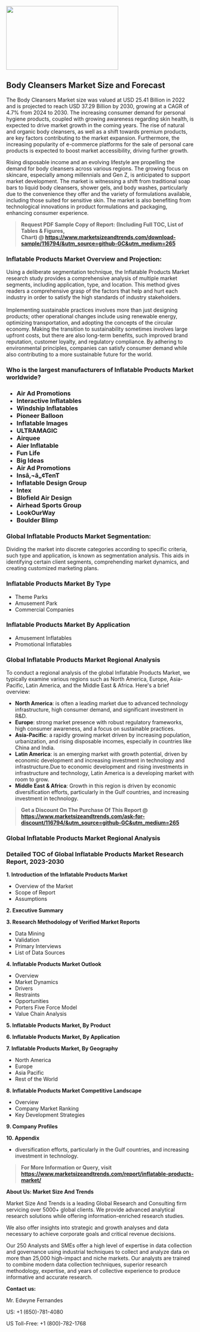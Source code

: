 <p><img class="alignnone size-medium wp-image-20088" src="https://ffe5etoiles.com/wp-content/uploads/2024/12/MST1-300x171.png" alt="" width="300" height="171" /></p><h2>Body Cleansers Market Size and Forecast</h2><p>The Body Cleansers Market size was valued at USD 25.41 Billion in 2022 and is projected to reach USD 37.29 Billion by 2030, growing at a CAGR of 4.7% from 2024 to 2030. The increasing consumer demand for personal hygiene products, coupled with growing awareness regarding skin health, is expected to drive market growth in the coming years. The rise of natural and organic body cleansers, as well as a shift towards premium products, are key factors contributing to the market expansion. Furthermore, the increasing popularity of e-commerce platforms for the sale of personal care products is expected to boost market accessibility, driving further growth.</p><p>Rising disposable income and an evolving lifestyle are propelling the demand for body cleansers across various regions. The growing focus on skincare, especially among millennials and Gen Z, is anticipated to support market development. The market is witnessing a shift from traditional soap bars to liquid body cleansers, shower gels, and body washes, particularly due to the convenience they offer and the variety of formulations available, including those suited for sensitive skin. The market is also benefiting from technological innovations in product formulations and packaging, enhancing consumer experience.</p></p><blockquote id="" class=""><strong>Request PDF Sample Copy of Report: (Including Full TOC, List of Tables &amp; Figures, Chart)&nbsp;@&nbsp;<strong><a href="https://www.marketsizeandtrends.com/download-sample/116794/&utm_source=github-GC&utm_medium=265" target="_blank">https://www.marketsizeandtrends.com/download-sample/116794/&utm_source=github-GC&utm_medium=265</a></strong></strong></blockquote><h3 id="" class="">Inflatable Products Market&nbsp;Overview and Projection:</h3><p id="" class="">Using a deliberate segmentation technique, the Inflatable Products Market research study provides a comprehensive analysis of multiple market segments, including application, type, and location. This method gives readers a comprehensive grasp of the factors that help and hurt each industry in order to satisfy the high standards of industry stakeholders. <br /> <br />Implementing sustainable practices involves more than just designing products; other operational changes include using renewable energy, optimizing transportation, and adopting the concepts of the circular economy. Making the transition to sustainability sometimes involves large upfront costs, but there are also long-term benefits, such improved brand reputation, customer loyalty, and regulatory compliance. By adhering to environmental principles, companies can satisfy consumer demand while also contributing to a more sustainable future for the world.</p><h3 id="" class="">Who is the largest manufacturers of&nbsp;Inflatable Products Market worldwide?</h3><h3 class=""><p><ul><li>Air Ad Promotions </li><li> Interactive Inflatables </li><li> Windship Inflatables </li><li> Pioneer Balloon </li><li> Inflatable Images </li><li> ULTRAMAGIC </li><li> Airquee </li><li> Aier Inflatable </li><li> Fun Life </li><li> Big Ideas </li><li> Air Ad Promotions </li><li> Insâ‚¬â„¢TenT </li><li> Inflatable Design Group </li><li> Intex </li><li> Blofield Air Design </li><li> Airhead Sports Group </li><li> LookOurWay </li><li> Boulder Blimp</li></ul></p></h3><h3 id="" class="">Global&nbsp;Inflatable Products Market Segmentation:</h3><p id="" class="">Dividing the market into discrete categories according to specific criteria, such type and application, is known as segmentation analysis. This aids in identifying certain client segments, comprehending market dynamics, and creating customized marketing plans.</p><h3 id="" class="">Inflatable Products Market&nbsp;By Type</h3><p><p><ul><li>Theme Parks </li><li> Amusement Park </li><li> Commercial Companies</p></li></ul></p></p><h3 id="" class="">Inflatable Products Market&nbsp;By Application</h3><p class=""><p><ul><li>Amusement Inflatables </li><li> Promotional Inflatables</li></ul></p></p><h3 id="" class="">Global Inflatable Products Market Regional Analysis</h3><p id="" class="">To conduct a regional analysis of the global Inflatable Products Market, we typically examine various regions such as North America, Europe, Asia-Pacific, Latin America, and the Middle East &amp; Africa. Here's a brief overview:</p><ul><li><strong>North America</strong>: is often a leading market due to advanced technology infrastructure, high consumer demand, and significant investment in R&amp;D.</li><li><strong>Europe</strong>: strong market presence with robust regulatory frameworks, high consumer awareness, and a focus on sustainable practices.</li><li><strong>Asia-Pacific</strong>: a rapidly growing market driven by increasing population, urbanization, and rising disposable incomes, especially in countries like China and India.</li><li><strong>Latin America</strong>: is an emerging market with growth potential, driven by economic development and increasing investment in technology and infrastructure.Due to economic development and rising investments in infrastructure and technology, Latin America is a developing market with room to grow.</li><li><strong>Middle East &amp; Africa</strong>: Growth in this region is driven by economic diversification efforts, particularly in the Gulf countries, and increasing investment in technology.</li></ul><blockquote id="" class=""><strong>Get a Discount On The Purchase Of This Report @ <strong><a href="https://www.marketsizeandtrends.com/ask-for-discount/116794/&utm_source=github-GC&utm_medium=265" target="_blank">https://www.marketsizeandtrends.com/ask-for-discount/116794/&utm_source=github-GC&utm_medium=265</a></strong></strong></blockquote><h3 id="" class="">Global Inflatable Products Market Regional Analysis</h3><h3 id="" class="">Detailed TOC of Global Inflatable Products Market Research Report, 2023-2030</h3><p id="" class=""><strong>1. Introduction of the Inflatable Products Market</strong></p><ul><li>Overview of the Market</li><li>Scope of Report</li><li>Assumptions</li></ul><p id="" class=""><strong>2. Executive Summary</strong></p><p id="" class=""><strong>3. Research Methodology of Verified Market Reports</strong></p><ul><li>Data Mining</li><li>Validation</li><li>Primary Interviews</li><li>List of Data Sources</li></ul><p id="" class=""><strong>4. Inflatable Products Market Outlook</strong></p><ul><li>Overview</li><li>Market Dynamics</li><li>Drivers</li><li>Restraints</li><li>Opportunities</li><li>Porters Five Force Model</li><li>Value Chain Analysis</li></ul><p id="" class=""><strong>5. Inflatable Products Market, By Product</strong></p><p id="" class=""><strong>6. Inflatable Products Market, By Application</strong></p><p id="" class=""><strong>7. Inflatable Products Market, By Geography</strong></p><ul><li>North America</li><li>Europe</li><li>Asia Pacific</li><li>Rest of the World</li></ul><p id="" class=""><strong>8. Inflatable Products Market Competitive Landscape</strong></p><ul><li>Overview</li><li>Company Market Ranking</li><li>Key Development Strategies</li></ul><p id="" class=""><strong>9. Company Profiles</strong></p><p id="" class=""><strong>10. Appendix</strong></p><ul><li>diversification efforts, particularly in the Gulf countries, and increasing investment in technology.</li></ul><blockquote id="" class=""><strong>For More Information or Query, visit <strong><strong><a href="https://www.marketsizeandtrends.com/report/inflatable-products-market/" target="_blank">https://www.marketsizeandtrends.com/report/inflatable-products-market/</a></strong></strong></strong></blockquote><p id="" class=""><strong>About Us: Market Size And Trends</strong></p><p id="" class="">Market Size And Trends is a leading Global Research and Consulting firm servicing over 5000+ global clients. We provide advanced analytical research solutions while offering information-enriched research studies.</p><p id="" class="">We also offer insights into strategic and growth analyses and data necessary to achieve corporate goals and critical revenue decisions.</p><p id="" class="">Our 250 Analysts and SMEs offer a high level of expertise in data collection and governance using industrial techniques to collect and analyze data on more than 25,000 high-impact and niche markets. Our analysts are trained to combine modern data collection techniques, superior research methodology, expertise, and years of collective experience to produce informative and accurate research.</p><p id="" class=""><strong>Contact us:</strong></p><p id="" class="">Mr. Edwyne Fernandes</p><p id="" class="">US: +1 (650)-781-4080</p><p id="" class="">US Toll-Free: +1 (800)-782-1768</p>

